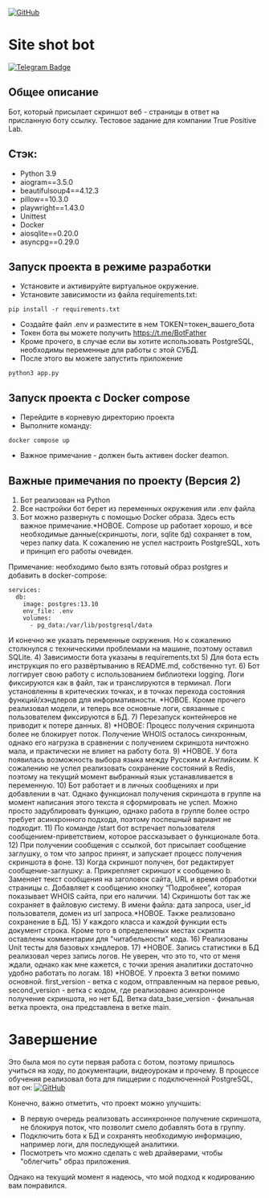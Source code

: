 [![GitHub](https://img.shields.io/badge/GitHub-Kirill--Svitsov-blue)](https://github.com/Kirill-Svitsov)
# Site shot bot 
[![Telegram Badge](https://img.shields.io/badge/-siteshotbot-blue?style=flat&logo=Telegram&logoColor=white)](https://t.me/svitsov_site_shot_bot)

## Общее описание
Бот, который присылает скриншот веб - страницы в ответ на присланную боту ссылку.
Тестовое задание для компании True Positive Lab.


## Стэк:

- Python 3.9
- aiogram==3.5.0
- beautifulsoup4==4.12.3
- pillow==10.3.0
- playwright==1.43.0
- Unittest
- Docker
- aiosqlite==0.20.0
- asyncpg==0.29.0

## Запуск проекта в режиме разработки

- Установите и активируйте виртуальное окружение.
- Установите зависимости из файла requirements.txt:
```
pip install -r requirements.txt
```
- Создайте файл .env и разместите в нем TOKEN=токен_вашего_бота
- Токен бота вы можете получить https://t.me/BotFather
- Кроме прочего, в случае если вы хотите использовать PostgreSQL, необходимы переменные для работы с этой СУБД.
- После этого вы можете запустить приложение
```
python3 app.py
```

## Запуск проекта с Docker compose
- Перейдите в корневую директорию проекта
- Выполните команду:
```
docker compose up
```
* Важное примечание - должен быть активен docker deamon.


## Важные примечания по проекту (Версия 2)
1) Бот реализован на Python
2) Все настройки бот берет из переменных окружения или .env
файла
3) Бот можно развернуть с помощью Docker образа. Здесь есть важное примечание.*НОВОЕ. Compose up работает хорошо, и все необходимые данные(скриншоты, логи, sqlite бд) сохраняет в том, через папку data. К сожалению не успел настроить PostgreSQL, хоть и принцип его работы очевиден.

Примечание: необходимо было взять готовый образ postgres и добавить в docker-compose:
```
services:
  db:
    image: postgres:13.10
    env_file: .env
    volumes:
      - pg_data:/var/lib/postgresql/data
```
И конечно же указать переменные окружения.
Но к сожалению столкнулся с техническими проблемами на машине, поэтому оставил SQLite.
4) Зависимости бота указаны в requirements.txt
5) Для бота есть инструкция по его развёртыванию в README.md, собственно тут.
6) Бот логгирует свою работу с использованием библиотеки logging. Логи фиксируются как в файл, так и транслируются в терминал. Логи установленны в критеческих точках, и в точках перехода состояния функций/хэндлеров для информативности. *НОВОЕ. Кроме прочего реализовал модели, и теперь все основные логи, связанные с пользователем фиксируются в БД.
7) Перезапуск контейнеров не приводит к потере данных.
8) *НОВОЕ: Процесс получения скриншота более не блокирует поток. Получение WHOIS осталось синхронным, однако его нагрузка в сравнении с получением скриншота ничтожно мала, и практически не влияет на работу бота.
9) *НОВОЕ. У бота появилась возможность выбора языка между Русским и Английским. К сожалению не успел реализовать сохранение состояний в Redis, поэтому на текущий момент выбранный язык устанавливается в переменную.
10) Бот работает и в личных сообщениях и при добавлении в чат. Однако функционал получения скриншота в группе на момент написания этого текста я сформировать не успел. Можно просто задублировать функцию, однако работа в группе более остро требует асинхронного подхода, поэтому поспешный вариант не подходит.
11)  По команде /start бот встречает пользователя сообщением-приветствием,
которое рассказывает о функционале бота.
12) При получении сообщения с ссылкой, бот присылает сообщение заглушку, о том что запрос принят, и запускает процесс получения
скриншота в фоне.
13) Когда скриншот получен, бот редактирует сообщение-заглушку:
  a. Прикрепляет скриншот к сообщению
  b. Заменяет текст сообщения на заголовок сайта, URL и время обработки
  страницы
  c. Добавляет к сообщению кнопку “Подробнее”, которая
  показывает WHOIS сайта, при его наличии.
14) Скриншоты бот так же сохраняет в файловую систему. В имени файла: дата запроса, user_id пользователя, домен из
url запроса.*НОВОЕ. Также реализовано сохранение в БД.
15) У каждого класса и каждой функции есть документ строка. Кроме того в определенных местах скрипта оставлены комментарии для "читабельности" кода.
16) Реализованы Unit тесты для базовых хэндлеров.
17) *НОВОЕ. Запись статистики в БД реализовал через запись логов. Не уверен, что это то, что от меня ждали, однако как мне кажется, с точки зрения аналитики достаточно удобно работать по логам.
18) *НОВОЕ. У проекта 3 ветки помимо основной. first_version - ветка с кодом, отправленным на первое ревью, second_version - ветка с кодом, где реализовано асинхронное получение скриншота, но нет БД. Ветка data_base_version - финальная ветка проекта, она представлена в ветке main.


# Завершение
Это была моя по сути первая работа с ботом, поэтому пришлось учиться на ходу, по документации, видеоурокам и прочему.
В процессе обучения реализовал бота для пиццерии с подключенной PostgreSQL, вот он: 
[![GitHub](https://img.shields.io/badge/GitHub-Kirill--Svitsov-blue)](https://github.com/Kirill-Svitsov/pizzeria_bot)

Конечно, важно отметить, что проект можно улучшить: 
- В первую очередь реализовать ассинхронное получение скриншота, не блокируя поток, что позволит смело добавлять бота в группу.
- Подключить бота к БД и сохранять необходимую информацию, например логи, для последующей аналитики.
- Посмотреть что можно сделать с web драйверами, чтобы "облегчить" образ приложения.
  
Однако на текущий момент я надеюсь, что мой подход к кодированию вам понравился.
